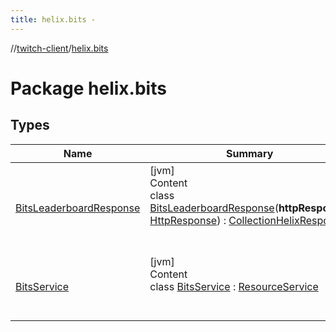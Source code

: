 ```yaml
---
title: helix.bits -
---
```

//[twitch-client](../index.md)/[helix.bits](index.md)



# Package helix.bits  


## Types  
  
|  Name|  Summary| 
|---|---|
| [BitsLeaderboardResponse](-bits-leaderboard-response/index.md)| [jvm]  <br>Content  <br>class [BitsLeaderboardResponse](-bits-leaderboard-response/index.md)(**httpResponse**: [HttpResponse]()) : [CollectionHelixResponse](../helix.http.model/-collection-helix-response/index.md)  <br><br><br>
| [BitsService](-bits-service/index.md)| [jvm]  <br>Content  <br>class [BitsService](-bits-service/index.md) : [ResourceService](../helix.http/-resource-service/index.md)  <br><br><br>


